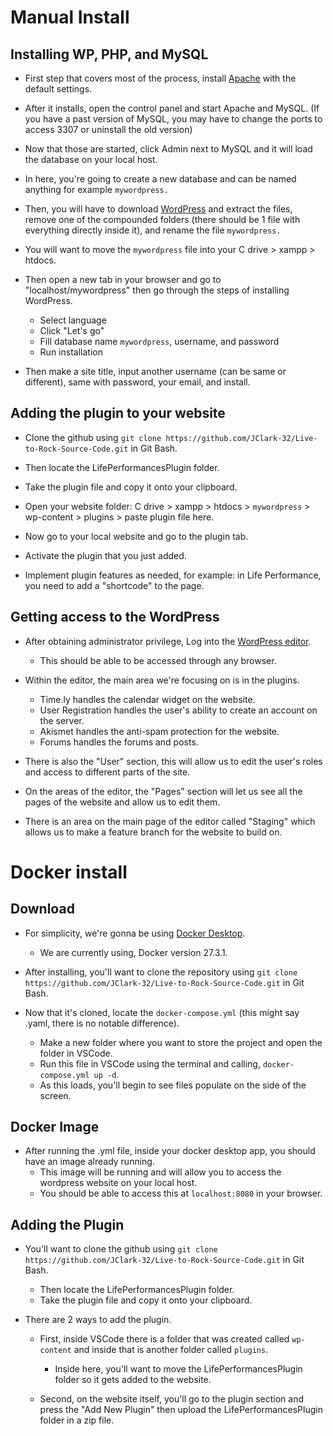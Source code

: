 # Manual Install
## Installing WP, PHP, and MySQL
- First step that covers most of the process, install [Apache](https://www.apachefriends.org/) with the default settings.

- After it installs, open the control panel and start Apache and MySQL. (If you have a past version of MySQL, you may have to change the ports to access 3307 or uninstall the old version)

- Now that those are started, click Admin next to MySQL and it will load the database on your local host.

- In here, you're going to create a new database and can be named anything for example `mywordpress.`

- Then, you will have to download [WordPress](https://wordpress.org/download/) and extract the files, remove one of the compounded folders (there should be 1 file with everything directly inside it), and rename the file `mywordpress.`

- You will want to move the `mywordpress` file into your C drive > xampp > htdocs.

- Then open a new tab in your browser and go to "localhost/mywordpress" then go through the steps of installing WordPress.
    - Select language
    - Click "Let's go"
    - Fill database name `mywordpress`, username, and password
    - Run installation

- Then make a site title, input another username (can be same or different), same with password, your email, and install.

## Adding the plugin to your website
- Clone the github using `git clone https://github.com/JClark-32/Live-to-Rock-Source-Code.git` in Git Bash.

- Then locate the LifePerformancesPlugin folder.

- Take the plugin file and copy it onto your clipboard.

- Open your website folder: C drive > xampp > htdocs > `mywordpress` > wp-content > plugins > paste plugin file here.

- Now go to your local website and go to the plugin tab.

- Activate the plugin that you just added.

- Implement plugin features as needed, for example: in Life Performance, you need to add a "shortcode" to the page.

## Getting access to the WordPress
- After obtaining administrator privilege, Log into the [WordPress editor](https://livetorock.org/wp-login.php?redirect_to=https%3A%2F%2Flivetorock.org%2Fwp-admin%2Fadmin.php%3Fpage%3Dbluehost&reauth=1).
    - This should be able to be accessed through any browser.

- Within the editor, the main area we're focusing on is in the plugins.
    - Time.ly handles the calendar widget on the website.
    - User Registration handles the user's ability to create an account on the server.
    - Akismet handles the anti-spam protection for the website.
    - Forums handles the forums and posts.

- There is also the "User" section, this will allow us to edit the user's roles and access to different parts of the site.

- On the areas of the editor, the "Pages" section will let us see all the pages of the website and allow us to edit them.

- There is an area on the main page of the editor called "Staging" which allows us to make a feature branch for the website to build on.

# Docker install
## Download
- For simplicity, we're gonna be using [Docker Desktop](https://www.docker.com/products/docker-desktop/).
    - We are currently using, Docker version 27.3.1.

- After installing, you'll want to clone the repository using `git clone https://github.com/JClark-32/Live-to-Rock-Source-Code.git` in Git Bash.

- Now that it's cloned, locate the `docker-compose.yml` (this might say .yaml, there is no notable difference). 
    - Make a new folder where you want to store the project and open the folder in VSCode.
    - Run this file in VSCode using the terminal and calling, `docker-compose.yml up -d`.
    - As this loads, you'll begin to see files populate on the side of the screen.

## Docker Image
- After running the .yml file, inside your docker desktop app, you should have an image already running.
    - This image will be running and will allow you to access the wordpress website on your local host.
    - You should be able to access this at `localhost:8080` in your browser.

## Adding the Plugin
- You'll want to clone the github using `git clone https://github.com/JClark-32/Live-to-Rock-Source-Code.git` in Git Bash.
    - Then locate the LifePerformancesPlugin folder.
    - Take the plugin file and copy it onto your clipboard.

- There are 2 ways to add the plugin.
    - First, inside VSCode there is a folder that was created called `wp-content` and inside that is another folder called `plugins`.
        - Inside here, you'll want to move the LifePerformancesPlugin folder so it gets added to the website.

    - Second, on the website itself, you'll go to the plugin section and press the "Add New Plugin" then upload the LifePerformancesPlugin folder in a zip file.